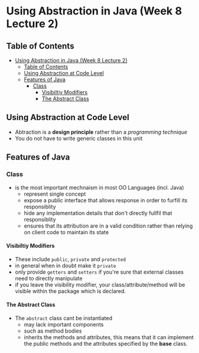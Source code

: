 # Using Abstraction in Java (Week 8 Lecture 2)

## Table of Contents
<!-- TOC -->

- [Using Abstraction in Java (Week 8 Lecture 2)](#using-abstraction-in-java-week-8-lecture-2)
    - [Table of Contents](#table-of-contents)
    - [Using Abstraction at Code Level](#using-abstraction-at-code-level)
    - [Features of Java](#features-of-java)
        - [Class](#class)
            - [Visibiltiy Modifiers](#visibiltiy-modifiers)
            - [The Abstract Class](#the-abstract-class)

<!-- /TOC -->

## Using Abstraction at Code Level
- Abtraction is a **design principle** rather than a _programming technique_
- You do not have to write generic classes in this unit

## Features of Java
### Class
- is the most important mechnaism in most OO Languages (incl. Java)
    - represent single concept
    - expose a public interface that allows response in order to furfill its responsiblity
    - hide any implementation details that don't directly fullfil that responsiblity
    - ensures that its attribution are in a valid condition rather than relying  on client code to maintain its state

#### Visibiltiy Modifiers
- These include `public`, `private` and `protected`
- in general when in doubt make it `private`
- only provide `getters` and `setters` if you're sure that external classes need to directly manipulate
- if you leave the visibility modifier, your class/attribute/method will be visible within the package which is declared.

#### The Abstract Class
- The `abstract` class cant be instantiated
    - may lack important components
    - such as method bodies
    - inherits the methods and attributes, this means that it can implement the public methods and the attributes specified by the  **base** class.

